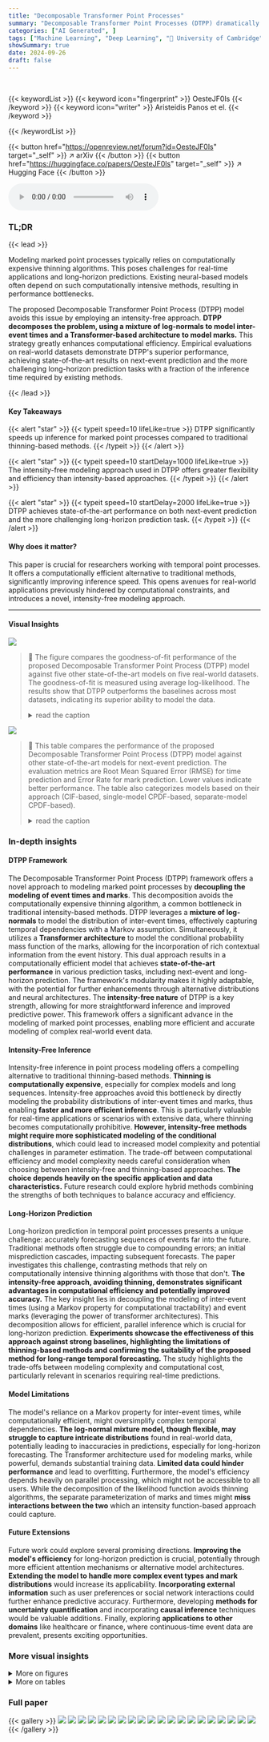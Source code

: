 ```yaml
---
title: "Decomposable Transformer Point Processes"
summary: "Decomposable Transformer Point Processes (DTPP) dramatically accelerates marked point process inference by using a mixture of log-normals for inter-event times and Transformers for marks, outperformin..."
categories: ["AI Generated", ]
tags: ["Machine Learning", "Deep Learning", "🏢 University of Cambridge",]
showSummary: true
date: 2024-09-26
draft: false
---
```


<br>

{{< keywordList >}}
{{< keyword icon="fingerprint" >}} OesteJF0ls {{< /keyword >}}
{{< keyword icon="writer" >}} Aristeidis Panos et el. {{< /keyword >}}
 
{{< /keywordList >}}

{{< button href="https://openreview.net/forum?id=OesteJF0ls" target="_self" >}}
↗ arXiv
{{< /button >}}
{{< button href="https://huggingface.co/papers/OesteJF0ls" target="_self" >}}
↗ Hugging Face
{{< /button >}}



<audio controls>
    <source src="https://ai-paper-reviewer.com/OesteJF0ls/podcast.wav" type="audio/wav">
    Your browser does not support the audio element.
</audio>


### TL;DR


{{< lead >}}

Modeling marked point processes typically relies on computationally expensive thinning algorithms. This poses challenges for real-time applications and long-horizon predictions. Existing neural-based models often depend on such computationally intensive methods, resulting in performance bottlenecks. 

The proposed Decomposable Transformer Point Process (DTPP) model avoids this issue by employing an intensity-free approach.  **DTPP decomposes the problem, using a mixture of log-normals to model inter-event times and a Transformer-based architecture to model marks.** This strategy greatly enhances computational efficiency.  Empirical evaluations on real-world datasets demonstrate DTPP's superior performance, achieving state-of-the-art results on next-event prediction and the more challenging long-horizon prediction tasks with a fraction of the inference time required by existing methods.

{{< /lead >}}


#### Key Takeaways

{{< alert "star" >}}
{{< typeit speed=10 lifeLike=true >}} DTPP significantly speeds up inference for marked point processes compared to traditional thinning-based methods. {{< /typeit >}}
{{< /alert >}}

{{< alert "star" >}}
{{< typeit speed=10 startDelay=1000 lifeLike=true >}} The intensity-free modeling approach used in DTPP offers greater flexibility and efficiency than intensity-based approaches. {{< /typeit >}}
{{< /alert >}}

{{< alert "star" >}}
{{< typeit speed=10 startDelay=2000 lifeLike=true >}} DTPP achieves state-of-the-art performance on both next-event prediction and the more challenging long-horizon prediction task. {{< /typeit >}}
{{< /alert >}}

#### Why does it matter?
This paper is crucial for researchers working with temporal point processes.  It offers a computationally efficient alternative to traditional methods, significantly improving inference speed. This opens avenues for real-world applications previously hindered by computational constraints, and introduces a novel, intensity-free modeling approach.

------
#### Visual Insights



![](https://ai-paper-reviewer.com/OesteJF0ls/figures_5_1.jpg)

> 🔼 The figure compares the goodness-of-fit performance of the proposed Decomposable Transformer Point Process (DTPP) model against five other state-of-the-art models on five real-world datasets.  The goodness-of-fit is measured using average log-likelihood.  The results show that DTPP outperforms the baselines across most datasets, indicating its superior ability to model the data.
> <details>
> <summary>read the caption</summary>
> Figure 1: Goodness-of-fit evaluation over the five real-world datasets. We compare our DTPP model against five strong baselines. Results (larger is better) are accompanied by 95% bootstrap confidence intervals.
> </details>





![](https://ai-paper-reviewer.com/OesteJF0ls/tables_6_1.jpg)

> 🔼 This table compares the performance of the proposed Decomposable Transformer Point Process (DTPP) model against other state-of-the-art models for next-event prediction.  The evaluation metrics are Root Mean Squared Error (RMSE) for time prediction and Error Rate for mark prediction. Lower values indicate better performance.  The table also categorizes models based on their approach (CIF-based, single-model CPDF-based, separate-model CPDF-based).
> <details>
> <summary>read the caption</summary>
> Table 1: Performance comparison between our model DTPP and various baselines in terms of next-event prediction. The root mean squared error (RMSE) measures the error of the predicted time of the next event, while the error rate (ERROR-%) evaluates the error of the predicted mark given the true time. The results (lower is better) are accompanied by 95% bootstrap confidence intervals. 1,4,▷ denote the CIF-based methods, the CPDF-based methods that use a single model, and the ones using a seperate model, respectively.
> </details>





### In-depth insights


#### DTPP Framework
The Decomposable Transformer Point Process (DTPP) framework offers a novel approach to modeling marked point processes by **decoupling the modeling of event times and marks**.  This decomposition avoids the computationally expensive thinning algorithm, a common bottleneck in traditional intensity-based methods.  DTPP leverages a **mixture of log-normals** to model the distribution of inter-event times, effectively capturing temporal dependencies with a Markov assumption. Simultaneously, it utilizes a **Transformer architecture** to model the conditional probability mass function of the marks, allowing for the incorporation of rich contextual information from the event history. This dual approach results in a computationally efficient model that achieves **state-of-the-art performance** in various prediction tasks, including next-event and long-horizon prediction.  The framework's modularity makes it highly adaptable, with the potential for further enhancements through alternative distributions and neural architectures. The **intensity-free nature** of DTPP is a key strength, allowing for more straightforward inference and improved predictive power. This framework offers a significant advance in the modeling of marked point processes, enabling more efficient and accurate modeling of complex real-world event data.

#### Intensity-Free Inference
Intensity-free inference in point process modeling offers a compelling alternative to traditional thinning-based methods.  **Thinning is computationally expensive**, especially for complex models and long sequences.  Intensity-free approaches avoid this bottleneck by directly modeling the probability distributions of inter-event times and marks, thus enabling **faster and more efficient inference**.  This is particularly valuable for real-time applications or scenarios with extensive data, where thinning becomes computationally prohibitive.  **However, intensity-free methods might require more sophisticated modeling of the conditional distributions**, which could lead to increased model complexity and potential challenges in parameter estimation.  The trade-off between computational efficiency and model complexity needs careful consideration when choosing between intensity-free and thinning-based approaches.  **The choice depends heavily on the specific application and data characteristics.**  Future research could explore hybrid methods combining the strengths of both techniques to balance accuracy and efficiency.

#### Long-Horizon Prediction
Long-horizon prediction in temporal point processes presents a unique challenge: accurately forecasting sequences of events far into the future.  Traditional methods often struggle due to compounding errors; an initial misprediction cascades, impacting subsequent forecasts. The paper investigates this challenge, contrasting methods that rely on computationally intensive thinning algorithms with those that don't. **The intensity-free approach, avoiding thinning, demonstrates significant advantages in computational efficiency and potentially improved accuracy.**  The key insight lies in decoupling the modeling of inter-event times (using a Markov property for computational tractability) and event marks (leveraging the power of transformer architectures). This decomposition allows for efficient, parallel inference which is crucial for long-horizon prediction.  **Experiments showcase the effectiveness of this approach against strong baselines, highlighting the limitations of thinning-based methods and confirming the suitability of the proposed method for long-range temporal forecasting.**  The study highlights the trade-offs between modeling complexity and computational cost, particularly relevant in scenarios requiring real-time predictions.

#### Model Limitations
The model's reliance on a Markov property for inter-event times, while computationally efficient, might oversimplify complex temporal dependencies.  **The log-normal mixture model, though flexible, may struggle to capture intricate distributions** found in real-world data, potentially leading to inaccuracies in predictions, especially for long-horizon forecasting. The Transformer architecture used for modeling marks, while powerful, demands substantial training data.  **Limited data could hinder performance** and lead to overfitting.  Furthermore, the model's efficiency depends heavily on parallel processing, which might not be accessible to all users.  While the decomposition of the likelihood function avoids thinning algorithms, the separate parameterization of marks and times might **miss interactions between the two** which an intensity function-based approach could capture.

#### Future Extensions
Future work could explore several promising directions. **Improving the model's efficiency** for long-horizon prediction is crucial, potentially through more efficient attention mechanisms or alternative model architectures.  **Extending the model to handle more complex event types and mark distributions** would increase its applicability.  **Incorporating external information** such as user preferences or social network interactions could further enhance predictive accuracy.  Furthermore, developing **methods for uncertainty quantification** and incorporating **causal inference** techniques would be valuable additions.  Finally, exploring **applications to other domains** like healthcare or finance, where continuous-time event data are prevalent, presents exciting opportunities.


### More visual insights

<details>
<summary>More on figures
</summary>


![](https://ai-paper-reviewer.com/OesteJF0ls/figures_7_1.jpg)

> 🔼 This figure compares the performance of the proposed Decomposable Transformer Point Process (DTPP) model and the Attentive Neural Hawkes Process (A-NHP) model on a synthetic dataset generated using a Self-Attentive Hawkes Process (SAHP). The left panel shows the average log-likelihood for each model, with error bars representing the 95% confidence intervals.  The right panel shows the Root Mean Squared Error (RMSE) for each model, again with error bars representing the 95% confidence intervals. The figure demonstrates that DTPP achieves a comparable log-likelihood while showing lower RMSE, indicating better performance.
> <details>
> <summary>read the caption</summary>
> Figure 2: Performance comparison between DTPP and A-NHP over the SAHP-Synthetic dataset.
> </details>



![](https://ai-paper-reviewer.com/OesteJF0ls/figures_7_2.jpg)

> 🔼 This figure displays the goodness-of-fit results for five real-world datasets using the proposed DTPP model and five other strong baseline models. The goodness-of-fit is measured using average log-likelihood. The results demonstrate that the DTPP model outperforms the baselines across all datasets.  The error bars represent 95% bootstrap confidence intervals.
> <details>
> <summary>read the caption</summary>
> Figure 1: Goodness-of-fit evaluation over the five real-world datasets. We compare our DTPP model against five strong baselines. Results (larger is better) are accompanied by 95% bootstrap confidence intervals.
> </details>



![](https://ai-paper-reviewer.com/OesteJF0ls/figures_15_1.jpg)

> 🔼 This figure displays the goodness-of-fit results for five different real-world datasets, comparing the proposed DTPP model against five other strong baseline models.  The goodness-of-fit is measured using average log-likelihood.  Error bars representing 95% bootstrap confidence intervals are included to show the uncertainty in the estimations. The figure shows that the DTPP model generally outperforms the baselines across the five datasets.
> <details>
> <summary>read the caption</summary>
> Figure 1: Goodness-of-fit evaluation over the five real-world datasets. We compare our DTPP model against five strong baselines. Results (larger is better) are accompanied by 95% bootstrap confidence intervals.
> </details>



</details>




<details>
<summary>More on tables
</summary>


![](https://ai-paper-reviewer.com/OesteJF0ls/tables_8_1.jpg)
> 🔼 This table compares the performance of the proposed model (DTPP) and HYPRO on the long-horizon prediction task.  It shows the average optimal transport distance (OTD) and the time taken to predict all sequences in the held-out dataset.  HYPRO uses different numbers of weighted proposals (2, 4, 8, 16, and 32). Lower values for OTD and time are better. The table also provides the number of trainable parameters for each model and shows the speedup achieved by DTPP compared to HYPRO.
> <details>
> <summary>read the caption</summary>
> Table 2: Performance comparison between our model DTPP and HYPRO for the long-horizon prediction task. For HYPRO, we use {2, 4, 8, 16, 32} weighted proposals (Algorithm 2 in [40]). We report the average optimal transport distance (avg OTD) and the time (in minutes) required for predicting all the long-horizon sequences of the held-out dataset (lower is better). “Params
> </details>

![](https://ai-paper-reviewer.com/OesteJF0ls/tables_13_1.jpg)
> 🔼 This table presents a summary of the characteristics of the datasets used in the paper's experiments. For each dataset, it lists the number of event types (K), the number of event tokens in the training, validation, and development sets, and the minimum, mean, and maximum sequence lengths. The datasets include synthetic datasets generated from Hawkes processes and real-world datasets such as MIMIC-II, Amazon reviews, taxi trips, Taobao transactions, and Stack Overflow questions.
> <details>
> <summary>read the caption</summary>
> Table 3: Characteristics of the synthetic and real-world datasets.
> </details>

![](https://ai-paper-reviewer.com/OesteJF0ls/tables_13_2.jpg)
> 🔼 This table compares the performance of the proposed DTPP model and other baseline models on the MIMIC-II dataset for next-event prediction.  It reports the root mean squared error (RMSE) for the predicted time and error rate for predicted event type.  Lower values are better.  The table also categorizes models as CIF-based (using conditional intensity function), single CPDF-based (using conditional probability density function with one model), and separate CPDF-based (using conditional probability density function with separate models for time and mark).
> <details>
> <summary>read the caption</summary>
> Table 4: Performance comparison between our model DTPP and various baselines in terms of next-event prediction on Mimic-II dataset. The root mean squared error (RMSE) measures the error of the predicted time of the next event, while the error rate (ERROR-%) evaluates the error of the predicted mark given the true time. The results (lower is better) are accompanied by 95% bootstrap confidence intervals. †, ▷ denote the CIF-based methods, the CPDF-based methods that use a single model, and the ones using a seperate model, respectively.
> </details>

![](https://ai-paper-reviewer.com/OesteJF0ls/tables_14_1.jpg)
> 🔼 This table compares the performance of the proposed DTPP model against HYPRO, a state-of-the-art long-horizon prediction model, across three real-world datasets (Taxi, Taobao, and StackOverflow-V2).  The comparison is based on the average optimal transport distance (OTD), a metric for measuring the dissimilarity between event sequences, and the inference time required to generate the predictions. HYPRO uses a thinning algorithm, which is computationally expensive, while DTPP uses a more efficient approach. The number of trainable parameters for each model is also listed. The results demonstrate the superior efficiency and often superior accuracy of DTPP compared to HYPRO across all three datasets.
> <details>
> <summary>read the caption</summary>
> Table 5: Performance comparison between our model DTPP and HYPRO for the long-horizon prediction task. For HYPRO, we use {2, 4, 8, 16, 32} weighted proposals (Algorithm 2 in [40]). We report the average optimal transport distance (avg OTD) and the time (in minutes) required for predicting all the long-horizon sequences of the held-out dataset (lower is better). “Params” denotes the number (×103) of trainable parameters of each method. We include error bars based on five runs.
> </details>

![](https://ai-paper-reviewer.com/OesteJF0ls/tables_15_1.jpg)
> 🔼 This table compares the performance of the proposed DTPP model against the HYPRO model for long-horizon prediction.  It shows the average optimal transport distance (OTD) and the computation time (in minutes) for both models across three datasets (Taxi, Taobao, StackOverflow-V2). HYPRO uses a varying number of weighted proposals (2, 4, 8, 16, 32), while DTPP uses a single model. The table highlights the significant speed advantage of DTPP over HYPRO, especially as the number of proposals increases.
> <details>
> <summary>read the caption</summary>
> Table 2: Performance comparison between our model DTPP and HYPRO for the long-horizon prediction task. For HYPRO, we use {2, 4, 8, 16, 32} weighted proposals (Algorithm 2 in [40]). We report the average optimal transport distance (avg OTD) and the time (in minutes) required for predicting all the long-horizon sequences of the held-out dataset (lower is better). “Params
> </details>

</details>




### Full paper

{{< gallery >}}
<img src="https://ai-paper-reviewer.com/OesteJF0ls/1.png" class="grid-w50 md:grid-w33 xl:grid-w25" />
<img src="https://ai-paper-reviewer.com/OesteJF0ls/2.png" class="grid-w50 md:grid-w33 xl:grid-w25" />
<img src="https://ai-paper-reviewer.com/OesteJF0ls/3.png" class="grid-w50 md:grid-w33 xl:grid-w25" />
<img src="https://ai-paper-reviewer.com/OesteJF0ls/4.png" class="grid-w50 md:grid-w33 xl:grid-w25" />
<img src="https://ai-paper-reviewer.com/OesteJF0ls/5.png" class="grid-w50 md:grid-w33 xl:grid-w25" />
<img src="https://ai-paper-reviewer.com/OesteJF0ls/6.png" class="grid-w50 md:grid-w33 xl:grid-w25" />
<img src="https://ai-paper-reviewer.com/OesteJF0ls/7.png" class="grid-w50 md:grid-w33 xl:grid-w25" />
<img src="https://ai-paper-reviewer.com/OesteJF0ls/8.png" class="grid-w50 md:grid-w33 xl:grid-w25" />
<img src="https://ai-paper-reviewer.com/OesteJF0ls/9.png" class="grid-w50 md:grid-w33 xl:grid-w25" />
<img src="https://ai-paper-reviewer.com/OesteJF0ls/10.png" class="grid-w50 md:grid-w33 xl:grid-w25" />
<img src="https://ai-paper-reviewer.com/OesteJF0ls/11.png" class="grid-w50 md:grid-w33 xl:grid-w25" />
<img src="https://ai-paper-reviewer.com/OesteJF0ls/12.png" class="grid-w50 md:grid-w33 xl:grid-w25" />
<img src="https://ai-paper-reviewer.com/OesteJF0ls/13.png" class="grid-w50 md:grid-w33 xl:grid-w25" />
<img src="https://ai-paper-reviewer.com/OesteJF0ls/14.png" class="grid-w50 md:grid-w33 xl:grid-w25" />
<img src="https://ai-paper-reviewer.com/OesteJF0ls/15.png" class="grid-w50 md:grid-w33 xl:grid-w25" />
<img src="https://ai-paper-reviewer.com/OesteJF0ls/16.png" class="grid-w50 md:grid-w33 xl:grid-w25" />
<img src="https://ai-paper-reviewer.com/OesteJF0ls/17.png" class="grid-w50 md:grid-w33 xl:grid-w25" />
<img src="https://ai-paper-reviewer.com/OesteJF0ls/18.png" class="grid-w50 md:grid-w33 xl:grid-w25" />
<img src="https://ai-paper-reviewer.com/OesteJF0ls/19.png" class="grid-w50 md:grid-w33 xl:grid-w25" />
<img src="https://ai-paper-reviewer.com/OesteJF0ls/20.png" class="grid-w50 md:grid-w33 xl:grid-w25" />
{{< /gallery >}}